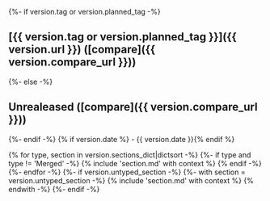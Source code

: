 {%- if version.tag or version.planned_tag -%}
## [{{ version.tag or version.planned_tag }}]({{ version.url }}) ([compare]({{ version.compare_url }}))
{%- else -%}
## Unrealeased ([compare]({{ version.compare_url }}))
{%- endif -%}
{% if version.date %} - {{ version.date }}{% endif %}

{% for type, section in version.sections_dict|dictsort -%}
{%- if type and type != 'Merged' -%}
{% include 'section.md' with context %}
{% endif -%}
{%- endfor -%}
{%- if version.untyped_section -%}
{%- with section = version.untyped_section -%}
{% include 'section.md' with context %}
{% endwith -%}
{%- endif -%}
